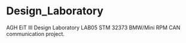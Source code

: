 # Design_Laboratory
AGH EiT III Design Laboratory LAB05 STM 32373 BMW/Mini RPM CAN communication project.
